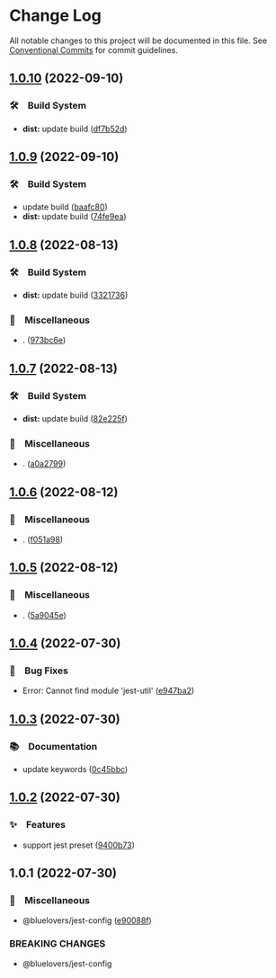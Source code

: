 # Change Log

All notable changes to this project will be documented in this file.
See [Conventional Commits](https://conventionalcommits.org) for commit guidelines.

## [1.0.10](https://github.com/bluelovers/ws-jest/compare/@bluelovers/jest-config@1.0.9...@bluelovers/jest-config@1.0.10) (2022-09-10)



### 🛠　Build System

* **dist:** update build ([df7b52d](https://github.com/bluelovers/ws-jest/commit/df7b52d8ef6765382a6bea20fe278956e80ba1eb))



## [1.0.9](https://github.com/bluelovers/ws-jest/compare/@bluelovers/jest-config@1.0.8...@bluelovers/jest-config@1.0.9) (2022-09-10)



### 🛠　Build System

* update build ([baafc80](https://github.com/bluelovers/ws-jest/commit/baafc80e84ea5d2470db07ce356c3be2df87a7be))
* **dist:** update build ([74fe9ea](https://github.com/bluelovers/ws-jest/commit/74fe9eaa8853364fbb5a0b52fd4999323f92bae5))



## [1.0.8](https://github.com/bluelovers/ws-jest/compare/@bluelovers/jest-config@1.0.7...@bluelovers/jest-config@1.0.8) (2022-08-13)


### 🛠　Build System

* **dist:** update build ([3321736](https://github.com/bluelovers/ws-jest/commit/33217361c143aa7d157b26e6077a6b020ecd65db))


### 🔖　Miscellaneous

* . ([973bc6e](https://github.com/bluelovers/ws-jest/commit/973bc6e067c5c97e78f56eaa5ab1d8768c0f9056))





## [1.0.7](https://github.com/bluelovers/ws-jest/compare/@bluelovers/jest-config@1.0.6...@bluelovers/jest-config@1.0.7) (2022-08-13)


### 🛠　Build System

* **dist:** update build ([82e225f](https://github.com/bluelovers/ws-jest/commit/82e225f5ebfea7ffe24f1180cf7e827c945bddd1))


### 🔖　Miscellaneous

* . ([a0a2799](https://github.com/bluelovers/ws-jest/commit/a0a279914a796d1d770bcfea5098a9bbc604bbc3))





## [1.0.6](https://github.com/bluelovers/ws-jest/compare/@bluelovers/jest-config@1.0.5...@bluelovers/jest-config@1.0.6) (2022-08-12)


### 🔖　Miscellaneous

* . ([f051a98](https://github.com/bluelovers/ws-jest/commit/f051a98b363dd2997685607f8207c55042289062))





## [1.0.5](https://github.com/bluelovers/ws-jest/compare/@bluelovers/jest-config@1.0.4...@bluelovers/jest-config@1.0.5) (2022-08-12)


### 🔖　Miscellaneous

* . ([5a9045e](https://github.com/bluelovers/ws-jest/commit/5a9045ee0c64396037010ecf57c2cc11f03afec8))





## [1.0.4](https://github.com/bluelovers/ws-jest/compare/@bluelovers/jest-config@1.0.3...@bluelovers/jest-config@1.0.4) (2022-07-30)


### 🐛　Bug Fixes

* Error: Cannot find module 'jest-util' ([e947ba2](https://github.com/bluelovers/ws-jest/commit/e947ba2260c0b3ab92f4da94270c2d80b5eddea9))





## [1.0.3](https://github.com/bluelovers/ws-jest/compare/@bluelovers/jest-config@1.0.2...@bluelovers/jest-config@1.0.3) (2022-07-30)


### 📚　Documentation

* update keywords ([0c45bbc](https://github.com/bluelovers/ws-jest/commit/0c45bbc0f263cb610555a3021ead1f3c94dcb4ba))





## [1.0.2](https://github.com/bluelovers/ws-jest/compare/@bluelovers/jest-config@1.0.1...@bluelovers/jest-config@1.0.2) (2022-07-30)


### ✨　Features

* support jest preset ([9400b73](https://github.com/bluelovers/ws-jest/commit/9400b7320d4a2dfe204dd76c0079a6178ed9d2d9))





## 1.0.1 (2022-07-30)


### 🔖　Miscellaneous

* @bluelovers/jest-config ([e90088f](https://github.com/bluelovers/ws-jest/commit/e90088f5a3585b360cf6b68404cf06bb37da93e0))


### BREAKING CHANGES

* @bluelovers/jest-config

